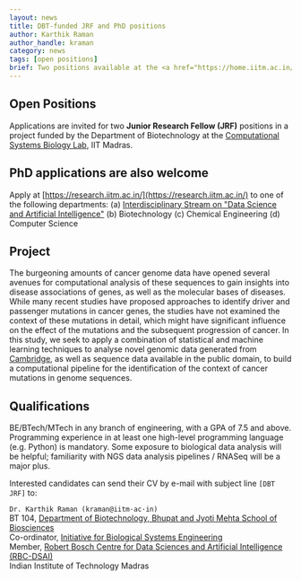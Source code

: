 ```yaml
---
layout: news
title: DBT-funded JRF and PhD positions
author: Karthik Raman
author_handle: kraman
category: news
tags: [open positions]
brief: Two positions available at the <a href="https://home.iitm.ac.in/kraman/lab/">Computational Systems Biology Lab</a>.
---
```


## Open Positions
Applications are invited for two **Junior Research Fellow (JRF)** positions in a project funded by the Department of Biotechnology at the  [Computational Systems Biology Lab](https://home.iitm.ac.in/kraman/lab/), IIT Madras.

## PhD applications are also welcome

Apply at [https://research.iitm.ac.in/](https://research.iitm.ac.in/) to one of the following departments:
   (a) [Interdisciplinary Stream on "Data Science and Artificial Intelligence"](https://sites.google.com/a/smail.iitm.ac.in/iitm-idrp/home)
   (b) Biotechnology
   (c) Chemical Engineering
   (d) Computer Science

## Project
The burgeoning amounts of cancer genome data have opened several avenues for computational analysis of these sequences to gain insights into disease associations of genes, as well as the molecular bases of diseases. While many recent studies have proposed approaches to identify driver and passenger mutations in cancer genes, the studies have not examined the context of these mutations in detail, which might have significant influence on the effect of the mutations and the subsequent progression of cancer. In this study, we seek to apply a combination of statistical and machine learning techniques to analyse novel genomic data generated from [Cambridge](https://www.mrc-cu.cam.ac.uk/), as well as sequence data available in the public domain, to build a computational pipeline for the identification of the context of cancer mutations in genome sequences.

## Qualifications
BE/BTech/MTech in any branch of engineering, with a GPA of 7.5 and above. Programming experience in at least one high-level programming language (e.g. Python) is mandatory. Some exposure to biological data analysis will be helpful; familiarity with NGS data analysis pipelines / RNASeq will be a major plus.

Interested candidates can send their CV by e-mail with subject line `[DBT JRF]` to:

`Dr. Karthik Raman (kraman@iitm·ac·in)`<br/>
BT 104,  [Department of Biotechnology, Bhupat and Jyoti Mehta School of Biosciences](https://biotech.iitm.ac.in/)<br/>
Co-ordinator,  [Initiative for Biological Systems Engineering](https://web.iitm.ac.in/ibse)<br/>
Member,  [Robert Bosch Centre for Data Sciences and Artificial Intelligence (RBC-DSAI)](https://rbcdsai.iitm.ac.in/)<br/>
Indian Institute of Technology Madras
